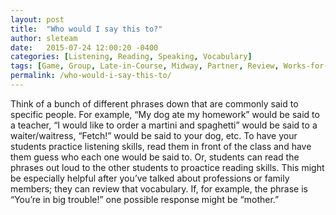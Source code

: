 ```yaml
---
layout: post
title:  "Who would I say this to?"
author: sleteam
date:   2015-07-24 12:00:20 -0400
categories: [Listening, Reading, Speaking, Vocabulary]
tags: [Game, Group, Late-in-Course, Midway, Partner, Review, Works-for-Tutoring]
permalink: /who-would-i-say-this-to/
---
```

Think of a bunch of different phrases down that are commonly said to specific people. For example, “My dog ate my homework” would be said to a teacher, “I would like to order a martini and spaghetti” would be said to a waiter/waitress, “Fetch!” would be said to your dog, etc. To have your students practice listening skills, read them in front of the class and have them guess who each one would be said to. Or, students can read the phrases out loud to the other students to proactice reading skills. This might be especially helpful after you’ve talked about professions or family members; they can review that vocabulary. If, for example, the phrase is “You’re in big trouble!” one possible response might be “mother.”